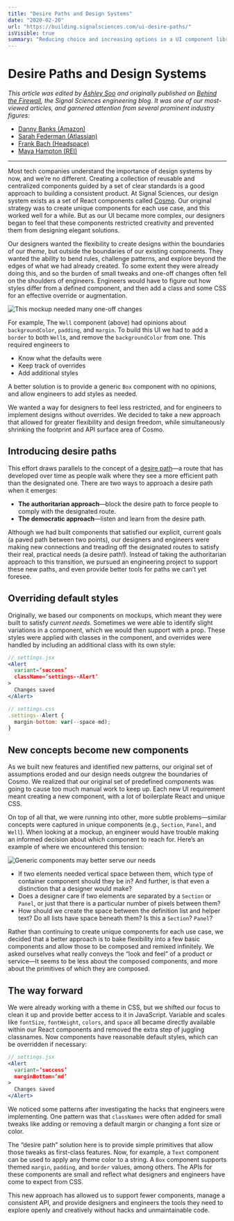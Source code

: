 ```yaml
---
title: "Desire Paths and Design Systems"
date: "2020-02-20"
url: "https://building.signalsciences.com/ui-desire-paths/"
isVisible: true
summary: "Reducing choice and increasing options in a UI component library."
---
```


# Desire Paths and Design Systems

_This article was edited by [Ashley Soo](http://www.ashleysoo.com/portfolio/) and originally published on [Behind the Firewall](https://building.signalsciences.com/ui-desire-paths/), the Signal Sciences engineering blog. It was one of our most-viewed articles, and garnered attention from several prominent industry figures:_

- [Danny Banks (Amazon)](https://twitter.com/dbanksDesign/status/1234564637904924672?s=20&t=MTt72vs-Q0IMlSvn3uJFRw)
- [Sarah Federman (Atlassian)](https://twitter.com/sarah_federman/status/1230646352352174080?s=20&t=MTt72vs-Q0IMlSvn3uJFRw)
- [Frank Bach (Headspace)](https://twitter.com/zendadddy/status/1230590836410208257?s=20&t=MTt72vs-Q0IMlSvn3uJFRw)
- [Maya Hampton (REI)](https://twitter.com/HiMaya/status/1233518890543656962?s=20&t=MTt72vs-Q0IMlSvn3uJFRw)

---

Most tech companies understand the importance of design systems by now, and we’re no different. Creating a collection of reusable and centralized components guided by a set of clear standards is a good approach to building a consistent product. At Signal Sciences, our design system exists as a set of React components called [Cosmo](https://dashboard.signalsciences.net/static/ui/styleguide/#alert). Our original strategy was to create unique components for each use case, and this worked well for a while. But as our UI became more complex, our designers began to feel that these components restricted creativity and prevented them from designing elegant solutions.

Our designers wanted the flexibility to create designs within the boundaries of our _theme_, but outside the boundaries of our existing components. They wanted the ability to bend rules, challenge patterns, and explore beyond the edges of what we had already created. To some extent they were already doing this, and so the burden of small tweaks and one-off changes often fell on the shoulders of engineers. Engineers would have to figure out how styles differ from a defined component, and then add a class and some CSS for an effective override or augmentation.

![This mockup needed many one-off changes](/images/posts/writing/desire-paths/rules-page-signal-sciences.png)

For example, The `Well` component (above) had opinions about `backgroundColor`, `padding`, and `margin`. To build this UI we had to add a `border` to both `Well`s, and remove the `backgroundColor` from one. This required engineers to

- Know what the defaults were
- Keep track of overrides
- Add additional styles

A better solution is to provide a generic `Box` component with no opinions, and allow engineers to add styles as needed.

We wanted a way for designers to feel less restricted, and for engineers to implement designs without overrides. We decided to take a new approach that allowed for greater flexibility and design freedom, while simultaneously shrinking the footprint and API surface area of Cosmo.

## Introducing desire paths

This effort draws parallels to the concept of a [desire path](https://www.newyorker.com/tech/annals-of-technology/tracing-and-erasing-new-yorks-lines-of-desire)&mdash;a route that has developed over time as people walk where they see a more efficient path than the designated one. There are two ways to approach a desire path when it emerges:

- **The authoritarian approach**&mdash;block the desire path to force people to comply with the designated route.
- **The democratic approach**&mdash;listen and learn from the desire path.

Although we had built components that satisfied our explicit, current goals (a paved path between two points), our designers and engineers were making new connections and treading off the designated routes to satisfy their real, practical needs (a desire path!). Instead of taking the authoritarian approach to this transition, we pursued an engineering project to support these new paths, and even provide better tools for paths we can’t yet foresee.

## Overriding default styles

Originally, we based our components on mockups, which meant they were built to satisfy _current needs_. Sometimes we were able to identify slight variations in a component, which we would then support with a prop. These styles were applied with classes in the component, and overrides were handled by including an additional class with its own style:

```jsx
// settings.jsx
<Alert
  variant=’success’
  className=’settings--Alert’
>
  Changes saved
</Alert>

// settings.css
.settings--Alert {
  margin-bottom: var(--space-md);
}
```

## New concepts become new components

As we built new features and identified new patterns, our original set of assumptions eroded and our design needs outgrew the boundaries of Cosmo. We realized that our original set of predefined components was going to cause too much manual work to keep up. Each new UI requirement meant creating a new component, with a lot of boilerplate React and unique CSS.

On top of all that, we were running into other, more subtle problems&mdash;similar concepts were captured in unique components (e.g., `Section`, `Panel`, and `Well`). When looking at a mockup, an engineer would have trouble making an informed decision about which component to reach for. Here’s an example of where we encountered this tension:

![Generic components may better serve our needs](/images/posts/writing/desire-paths/events-box-component-signal-sciences.png)

- If two elements needed vertical space between them, which type of container component should they be in? And further, is that even a distinction that a designer would make?
- Does a designer care if two elements are separated by a `Section` or `Panel`, or just that there is a particular number of pixels between them?
- How should we create the space between the definition list and helper text? Do all lists have space beneath them? Is this a `Section`? `Panel`?

Rather than continuing to create unique components for each use case, we decided that a better approach is to bake flexibility into a few basic components and allow those to be composed and remixed infinitely. We asked ourselves what really conveys the “look and feel” of a product or service&mdash;It seems to be less about the composed components, and more about the primitives of which they are composed.

## The way forward

We were already working with a theme in CSS, but we shifted our focus to clean it up and provide better access to it in JavaScript. Variable and scales like `fontSize`, `fontWeight`, `colors`, and `space` all became directly available within our React components and removed the extra step of juggling classnames. Now components have reasonable default styles, which can be overridden if necessary:

```jsx
// settings.jsx
<Alert
  variant=’success’
  marginBottom=’md’
>
  Changes saved
</Alert>
```

We noticed some patterns after investigating the hacks that engineers were implementing. One pattern was that `classNames` were often added for small tweaks like adding or removing a default margin or changing a font size or color.

The “desire path” solution here is to provide simple primitives that allow those tweaks as first-class features. Now, for example, a `Text` component can be used to apply any theme color to a string. A `Box` component supports themed `margin`, `padding`, and `border` values, among others. The APIs for these components are small and reflect what designers and engineers have come to expect from CSS.

This new approach has allowed us to support fewer components, manage a consistent API, and provide designers and engineers the tools they need to explore openly and creatively without hacks and unmaintainable code.
